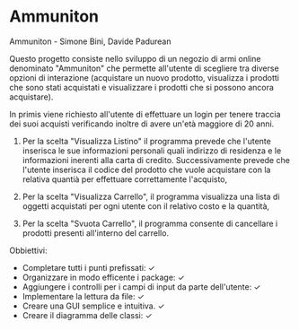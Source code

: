 # Ammuniton
Ammuniton - Simone Bini, Davide Padurean

Questo progetto consiste nello sviluppo di un negozio di armi online denominato "Ammuniton" che permette all'utente di scegliere tra diverse opzioni di interazione (acquistare un nuovo prodotto, visualizza i prodotti che sono stati acquistati e visualizzare i prodotti che si possono ancora acquistare).

In primis viene richiesto all'utente di effettuare un login per tenere traccia dei suoi acquisti verificando inoltre di avere un'età maggiore di 20 anni.

1. Per la scelta "Visualizza Listino" il programma prevede che l'utente inserisca le sue informazioni personali quali indirizzo di residenza e le informazioni inerenti alla carta di credito.
    Successivamente prevede che l'utente inserisca il codice del prodotto che vuole acquistare con la relativa quantià per effettuare correttamente l'acquisto,

2. Per la scelta "Visualizza Carrello", il programma visualizza una lista di oggetti acquistati per ogni utente con il relativo costo e la quantità,

3. Per la scelta "Svuota Carrello", il programma consente di cancellare i prodotti presenti all'interno del carrello.

Obbiettivi:
- Completare tutti i punti prefissati: ✓
- Organizzare in modo efficente i package: ✓
- Aggiungere i controlli per i campi di input da parte dell'utente: ✓
- Implementare la lettura da file: ✓
- Creare una GUI semplice e intuitiva. ✓
- Creare il diagramma delle classi: ✓

